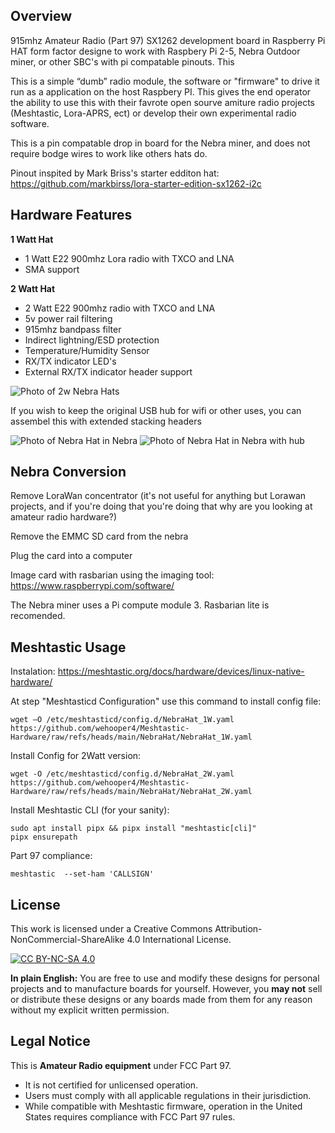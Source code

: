 ## Overview
915mhz Amateur Radio (Part 97) SX1262 development board in Raspberry Pi HAT form factor designe to work with Raspbery Pi 2-5, Nebra Outdoor miner, or other SBC's with pi compatable pinouts. This 

This is a simple “dumb” radio module, the software or "firmware" to drive it run as a application on the host Raspbery PI. This gives the end operator the ability to use this with their favrote open sourve amiture radio projects (Meshtastic, Lora-APRS, ect) or develop their own experimental radio software.

This is a pin compatable drop in board for the Nebra miner, and does not require bodge wires to work like others hats do.

Pinout inspited by Mark Briss's starter edditon hat:
https://github.com/markbirss/lora-starter-edition-sx1262-i2c

## Hardware Features
**1 Watt Hat**
* 1 Watt E22 900mhz Lora radio with TXCO and LNA
* SMA support

**2 Watt Hat**
* 2 Watt E22 900mhz radio with TXCO and LNA
* 5v power rail filtering
* 915mhz bandpass filter
* Indirect lightning/ESD protection
* Temperature/Humidity Sensor
* RX/TX indicator LED's
* External RX/TX indicator header support

![Photo of 2w Nebra Hats](/static/IMG_2807.jpeg)

If you wish to keep the original USB hub for wifi or other uses, you can assembel this with extended stacking headers

![Photo of Nebra Hat in Nebra](/static/IMG_2808.jpeg)
![Photo of Nebra Hat in Nebra with hub](/static/IMG_2809.jpeg)

## Nebra Conversion

Remove LoraWan concentrator (it's not useful for anything but Lorawan projects, and if you're doing that you're doing that why are you looking at amateur radio hardware?)

Remove the EMMC SD card from the nebra

Plug the card into a computer

Image card with rasbarian using the imaging tool: https://www.raspberrypi.com/software/

The Nebra miner uses a Pi compute module 3. Rasbarian lite is recomended.

## Meshtastic Usage

Instalation: https://meshtastic.org/docs/hardware/devices/linux-native-hardware/

At step "Meshtasticd Configuration" use this command to install config file:

```
wget –O /etc/meshtasticd/config.d/NebraHat_1W.yaml https://github.com/wehooper4/Meshtastic-Hardware/raw/refs/heads/main/NebraHat/NebraHat_1W.yaml
```

Install Config for 2Watt version:
```
wget -O /etc/meshtasticd/config.d/NebraHat_2W.yaml https://github.com/wehooper4/Meshtastic-Hardware/raw/refs/heads/main/NebraHat/NebraHat_2W.yaml
```

Install Meshtastic CLI (for your sanity):
```
sudo apt install pipx && pipx install "meshtastic[cli]"
pipx ensurepath
```

Part 97 compliance:
```
meshtastic  --set-ham 'CALLSIGN'
```

## License
This work is licensed under a Creative Commons Attribution-NonCommercial-ShareAlike 4.0 International License.

[![CC BY-NC-SA 4.0](https://licensebuttons.net/l/by-nc-sa/4.0/88x31.png)](https://creativecommons.org/licenses/by-nc-sa/4.0/)

**In plain English:** You are free to use and modify these designs for personal projects and to manufacture boards for yourself. However, you **may not** sell or distribute these designs or any boards made from them for any reason without my explicit written permission.

## Legal Notice
This is **Amateur Radio equipment** under FCC Part 97.

* It is not certified for unlicensed operation.
* Users must comply with all applicable regulations in their jurisdiction.
* While compatible with Meshtastic firmware, operation in the United States requires compliance with FCC Part 97 rules.
